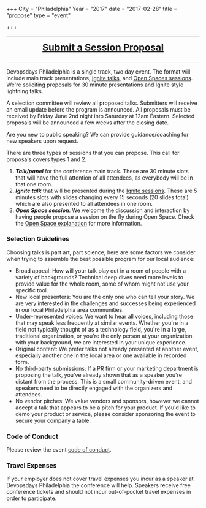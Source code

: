 +++
City = "Philadelphia"
Year = "2017"
date = "2017-02-28"
title = "propose"
type = "event"

+++

<hr>
<div style="text-align:center;font-weight:bold;font-size:175%;margin-bottom:1em">
<a href="https://goo.gl/forms/TdaHWw0aISc8VVNt2">Submit a Session Proposal</a>
</div>
<hr>

Devopsdays Philadelphia is a single track, two day event. The format will include main track presentations, <a href="/pages/ignite-talks-format">Ignite talks</a>, and <a href="pages/open-space-format">Open Spaces sessions</a>. We're soliciting proposals for 30 minute presentations and Ignite style lightning talks.

A selection committee will review all proposed talks. Submitters will receive an email update before the program is announced. All proposals must be received by Friday June 2nd night into Saturday at 12am Eastern. Selected proposals will be announced a few weeks after the closing date.

Are you new to public speaking? We can provide guidance/coaching for new speakers upon request.

There are three types of sessions that you can propose. This call for proposals covers types 1 and 2.

<ol>
  <li><strong><em>Talk/panel</em></strong> for the conference main track. These are 30 minute slots that will have the full attention of all attendees, as everybody will be in that one room.</li>
  <li><strong><em>Ignite talk</em></strong> that will be presented during the <a href="/pages/ignite-talks-format">Ignite sessions</a>. These are 5 minutes slots with slides changing every 15 seconds (20 slides total) which are also presented to all attendees in one room.</li>
  <li><strong><em>Open Space session</em></strong>. We welcome the discussion and interaction by having people propose a session on the fly during Open Space. Check the <a href="/pages/open-space-format">Open Space explanation</a> for more information.</li>
</ol>

### Selection Guidelines

Choosing talks is part art, part science; here are some factors we consider when trying to assemble the best possible program for our local audience:

* Broad appeal: How will your talk play out in a room of people with a variety of backgrounds? Technical deep dives need more levels to provide value for the whole room, some of whom might not use your specific tool.
* New local presenters: You are the only one who can tell your story. We are very interested in the challenges and successes being experienced in our local Philadelphia area communities.
* Under-represented voices: We want to hear all voices, including those that may speak less frequently at similar events. Whether you're in a field not typically thought of as a technology field, you're in a large, traditional organization, or you're the only person at your organization with your background, we are interested in your unique experience.
* Original content: We prefer talks not already presented at another event, especially another one in the local area or one available in recorded form.
* No third-party submissions: If a PR firm or your marketing department is proposing the talk, you've already shown that as a speaker you're distant from the process. This is a small community-driven event, and speakers need to be directly engaged with the organizers and attendees.
* No vendor pitches: We value vendors and sponsors, however we cannot accept a talk that appears to be a pitch for your product. If you'd like to demo your product or service, please consider sponsoring the event to secure your company a table.

### Code of Conduct

Please review the event <a href="http://www.devopsdays.org/events/2016-philadelphia/conduct/">code of conduct</a>.

### Travel Expenses

If your employer does not cover travel expenses you incur as a speaker at Devopsdays Philadelphia the conference will help. Speakers receive free conference tickets and should not incur out-of-pocket travel expenses in order to participate.
